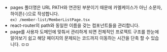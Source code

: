 - pages 폴더명은 URL PATH와 연관된 부분이기 때문에 카멜케이스가 아닌 소문자,하이픈(-)으로 작성합니다.  
 `ex) /member-list/MemberListPage.tsx`
- react-router의 path와 동일한 이름을 갖는 컴포넌트들을 관리합니다.
- page를 사용자 도메인에 맞춰서 관리하게 되면 전체적인 프로젝트 구조를 한눈에 알아보기 쉽고
  해당 페이지의 문제되는 코드까지 이동하는 시간을 단축 할 수 있습니다.
ㅁㅁ
